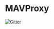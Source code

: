 # MAVProxy

[![Gitter](https://badges.gitter.im/Join%20Chat.svg)](https://gitter.im/tridge/MAVProxy?utm_source=badge&utm_medium=badge&utm_campaign=pr-badge&utm_content=badge)